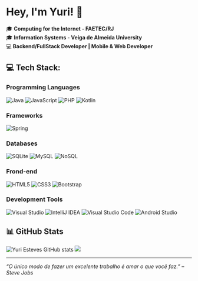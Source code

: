 # Hey, I'm Yuri! 👋

🎓 **Computing for the Internet - FAETEC/RJ**  
🎓 **Information Systems - Veiga de Almeida University**  
💻 **Backend/FullStack Developer | Mobile & Web Developer**


## 💻 Tech Stack:
### Programming Languages

![Java](https://img.shields.io/badge/java-%23ED8B00.svg?style=for-the-badge&logo=openjdk&logoColor=white)
![JavaScript](https://img.shields.io/badge/javascript-%23323330.svg?style=for-the-badge&logo=javascript&logoColor=%23F7DF1E)
![PHP](https://img.shields.io/badge/php-%23777BB4.svg?style=for-the-badge&logo=php&logoColor=white)
![Kotlin](https://img.shields.io/badge/kotlin-%230095D5.svg?style=for-the-badge&logo=kotlin&logoColor=white)
### Frameworks

![Spring](https://img.shields.io/badge/spring-%236DB33F.svg?style=for-the-badge&logo=spring&logoColor=white)

### Databases

![SQLite](https://img.shields.io/badge/sqlite-%2307405e.svg?style=for-the-badge&logo=sqlite&logoColor=white)
![MySQL](https://img.shields.io/badge/mysql-%2300000f.svg?style=for-the-badge&logo=mysql&logoColor=white)
![NoSQL](https://img.shields.io/badge/NoSQL-%2300C7B7.svg?style=for-the-badge&logo=databricks&logoColor=white)

### Frond-end
![HTML5](https://img.shields.io/badge/html5-%23E34F26.svg?style=for-the-badge&logo=html5&logoColor=white)
![CSS3](https://img.shields.io/badge/css3-%231572B6.svg?style=for-the-badge&logo=css3&logoColor=white)
![Bootstrap](https://img.shields.io/badge/bootstrap-%238511FA.svg?style=for-the-badge&logo=bootstrap&logoColor=white)

### Development Tools
![Visual Studio](https://img.shields.io/badge/Visual%20Studio-5C2D91.svg?style=for-the-badge&logo=visual-studio&logoColor=white)
![IntelliJ IDEA](https://img.shields.io/badge/IntelliJIDEA-000000.svg?style=for-the-badge&logo=intellij-idea&logoColor=white)
![Visual Studio Code](https://img.shields.io/badge/Visual%20Studio%20Code-0078d7.svg?style=for-the-badge&logo=visual-studio-code&logoColor=white)
![Android Studio](https://img.shields.io/badge/Android%20Studio-%233DDC84.svg?style=for-the-badge&logo=android-studio&logoColor=white)


## 📊 GitHub Stats

![Yuri Esteves GitHub stats](https://github-readme-stats.vercel.app/api?username=YuriEsteves0&show_icons=true&theme=radical)
<img src="https://github-readme-stats.vercel.app/api/top-langs/?username=YuriEsteves0&theme=radical&hide_border=false&include_all_commits=false&count_private=false&layout=compact" />

---

_“O único modo de fazer um excelente trabalho é amar o que você faz.” – Steve Jobs_


